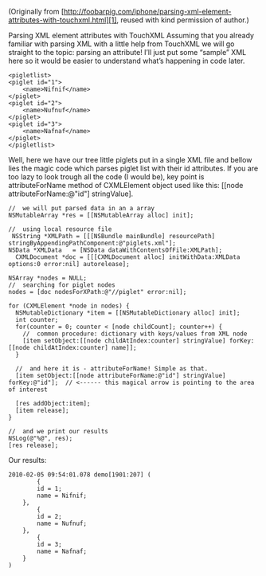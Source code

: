(Originally from [http://foobarpig.com/iphone/parsing-xml-element-attributes-with-touchxml.html][1], reused with kind permission of author.)

Parsing XML element attributes with TouchXML
Assuming that you already familiar with parsing XML with a little help from TouchXML we will go straight to the topic: parsing an attribute! I’ll just put some “sample” XML here so it would be easier to understand what’s happening in code later.

	<pigletlist>
	<piglet id="1">
		<name>Nifnif</name>
	</piglet>
	<piglet id="2">
		<name>Nufnuf</name>
	</piglet>
	<piglet id="3">
		<name>Nafnaf</name>
	</piglet>
	</pigletlist>

Well, here we have our tree little piglets put in a single XML file and bellow lies the magic code which parses piglet list with their id attributes. If you are too lazy to look trough all the code (I would be), key point is attributeForName method of CXMLElement object used like this: [[node attributeForName:@"id"] stringValue].

	//  we will put parsed data in an a array
	NSMutableArray *res = [[NSMutableArray alloc] init];

	//  using local resource file
	 NSString *XMLPath = [[[NSBundle mainBundle] resourcePath] stringByAppendingPathComponent:@"piglets.xml"];
	NSData *XMLData   = [NSData dataWithContentsOfFile:XMLPath];
	  CXMLDocument *doc = [[[CXMLDocument alloc] initWithData:XMLData options:0 error:nil] autorelease];

	NSArray *nodes = NULL;
	//  searching for piglet nodes
	nodes = [doc nodesForXPath:@"//piglet" error:nil];

	for (CXMLElement *node in nodes) {
	  NSMutableDictionary *item = [[NSMutableDictionary alloc] init];
	  int counter;
	  for(counter = 0; counter < [node childCount]; counter++) {
		//  common procedure: dictionary with keys/values from XML node
		[item setObject:[[node childAtIndex:counter] stringValue] forKey:[[node childAtIndex:counter] name]];
	  }

	  //  and here it is - attributeForName! Simple as that.
	  [item setObject:[[node attributeForName:@"id"] stringValue] forKey:@"id"];  // <------ this magical arrow is pointing to the area of interest

	  [res addObject:item];
	  [item release];
	}

	//  and we print our results
	NSLog(@"%@", res);
	[res release];

Our results:

	2010-02-05 09:54:01.078 demo[1901:207] (
			{
			id = 1;
			name = Nifnif;
		},
			{
			id = 2;
			name = Nufnuf;
		},
			{
			id = 3;
			name = Nafnaf;
		}
	)

[1]: http://foobarpig.com/iphone/parsing-xml-element-attributes-with-touchxml.html